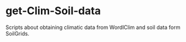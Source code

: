 # get-Clim-Soil-data
Scripts about obtaining climatic data from WordlClim and soil data form SoilGrids.

